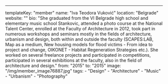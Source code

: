 ---
  templateKey: "member"
  name: "Iva Teodora Vuković"
  location: "Belgrade"
  website: ""
  bio: "She graduated from the VI Belgrade high school and elementary music school Stankovic, attended a photo course at the National Talent Center, enrolled at the Faculty of Architecture in 2012, took part in numerous workshops and seminars mostly in the fields of architecture, urbanism and design, both within and outside the faculty (SCAPES:LAB, Map as a medium, New housing models for flood victims - From idea to project and change, OIKONET - Habitat Regeneration Strategies etc.). She worked on several freelance projects and participated in competitions, participated in several exhibitions at the faculty, also in the field of architecture and design."
  from: "2015"
  to: "2015"
  image: "/img/member_image76887.jpg"
  tags: 
    - "Design"
    - "Architecture"
    - "Music"
    - "Urbanism"
    - "Photography"
